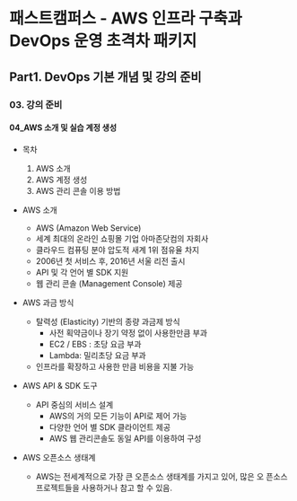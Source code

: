 # 패스트캠퍼스 - AWS 인프라 구축과 DevOps 운영 초격차 패키지

## Part1. DevOps 기본 개념 및 강의 준비

### 03. 강의 준비

#### 04_AWS 소개 및 실습 계정 생성



* 목차
  1. AWS 소개
  2. AWS 계정 생성
  3. AWS 관리 콘솔 이용 방법





* AWS 소개
  * AWS (Amazon Web Service)
  * 세계 최대의 온라인 쇼핑몰 기업 아마존닷컴의 자회사
  * 클라우드 컴퓨팅 분야 압도적 새계 1위 점유율 차지
  * 2006년 첫 서비스 후, 2016년 서울 리전 출시
  * API 및 각 언어 별 SDK 지원
  * 웹 관리 콘솔 (Management Console) 제공



* AWS 과금 방식
  * 탈력성 (Elasticity) 기반의 종량 과금제 방식
    * 사전 획약금이나 장기 약정 없이 사용한만큼 부과
    * EC2 / EBS : 초당 요금 부과
    * Lambda: 밀리초당 요금 부과
  * 인프라를 확장하고 사용한 만큼 비용을 지불 가능





* AWS API & SDK 도구
  * API 중심의 서비스 설계
    * AWS의 거의 모든 기능이 API로 제어 가능
    * 다양한 언어 별 SDK 클라이언트 제공
    * AWS 웹 관리콘솔도 동일 API를 이용하여 구성





* AWS 오픈소스 생태계
  * AWS는 전세계적으로 가장 큰 오픈소스 생태계를 가지고 있어, 많은 오 픈소스 프로젝트들을 사용하거나 참고 할 수 있음.
